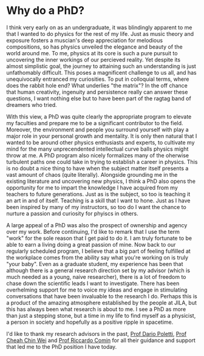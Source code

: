 # Why do a PhD?

I think very early on as an undergraduate, it was blindingly apparent to me that I wanted to do physics for the rest of my life. Just as music theory and exposure fosters a muscian's deep appreciation for melodious compositions, so has physics unveiled the elegance and beauty of the world around me. To me, physics at its core is such a pure pursuit to uncovering the inner workings of our percieved reality. Yet despite its almost simplistic goal, the journey to attaining such an understanding is just unfathomably difficult. This poses a magnificent challenge to us all, and has unequivocally entranced my curiosities. To put in colloquial terms, where does the rabbit hole end? What underlies "the matrix"? In the off chance that human creativity, ingenuity and persistence really can answer these questions, I want nothing else but to have been part of the ragtag band of dreamers who tried.

With this view, a PhD was quite clearly the appropriate program to elevate my faculties and prepare me to be a significant contributor to the field. Moreover, the environment and people you surround yourself with play a major role in your personal growth and mentality. It is only then natural that I wanted to be around other physics enthusiasts and experts, to cultivate my mind for the many unprecendented intellectual curve balls physics might throw at me. A PhD program also nicely formalizes many of the oherwise turbulent paths one could take in trying to establish a career in physics. This is no doubt a nice thing to have when the subject matter itself presents a vast amount of chaos (quite literally). Alongside grounding me in the existing literature and uncovering new physics, I think a PhD also opens the opportunity for me to impart the knowledge I have acquired from my teachers to future generations. Just as is the subject, so too is teaching it an art in and of itself. Teaching is a skill that I want to hone. Just as I have been inspired by many of my instructors, so too do I want the chance to nurture a passion and curiosity for phyiscs in others. 

A large appeal of a PhD was also the prospect of ownership and agency over my work. Before continuing, I'd like to remark that I use the term "work" for the sole reason that I get paid to do it. I am truly fortunate to be able to earn a living doing a great passion of mine. Now back to our regularly scheduled program, I believe that a big part of feeling fulfilled at the workplace comes from the ability say what you're working on is truly "your baby". Even as a graduate student, my experience has been that although there is a general research direction set by my advisor (which is much needed as a young, naive researcher), there is a lot of freedom to chase down the scientific leads I want to investigate. There has been overhelming support for me to voice my ideas and engage in stimulating conversations that have been invaluable to the research I do. Perhaps this is a product of the amazing atmosphere established by the people at JILA, but this has always been what research is about to me. I see a PhD as more than just a stepping stone, but a time in my life to find myself as a physicist, a person in society and hopefully as a positive ripple in spacetime.

I'd like to thank my research advisors in the past, [Prof Dario Poletti](https://people.sutd.edu.sg/~dario_poletti/), [Prof Cheah Chin Wei](https://epd.sutd.edu.sg/people/faculty/cheah-chin-wei) and [Prof Riccardo Comin](http://scattering.mit.edu/) for all their guidance and support that led me to the PhD position I have today. 
